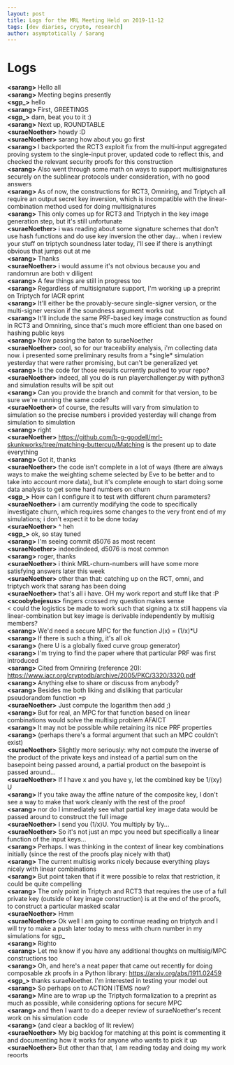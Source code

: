 ```yaml
---
layout: post
title: Logs for the MRL Meeting Held on 2019-11-12
tags: [dev diaries, crypto, research]
author: asymptotically / Sarang
---
```


# Logs

**\<sarang\>** Hello all  
**\<sarang\>** Meeting begins presently  
**\<sgp\_\>** hello  
**\<sarang\>** First, GREETINGS  
**\<sgp\_\>** darn, beat you to it :)  
**\<sarang\>** Next up, ROUNDTABLE  
**\<suraeNoether\>** howdy :D  
**\<suraeNoether\>** sarang how about you go first  
**\<sarang\>** I backported the RCT3 exploit fix from the multi-input aggregated proving system to the single-input prover, updated code to reflect this, and checked the relevant security proofs for this construction  
**\<sarang\>** Also went through some math on ways to support multisignatures securely on the sublinear protocols under consideration, with no good answers  
**\<sarang\>** As of now, the constructions for RCT3, Omniring, and Triptych all require an output secret key inversion, which is incompatible with the linear-combination method used for doing multisignatures  
**\<sarang\>** This only comes up for RCT3 and Triptych in the key image generation step, but it's still unfortunate  
**\<suraeNoether\>** i was reading about some signature schemes that don't use hash functions and do use key inversion the other day... when i review your stuff on triptych soundness later today, i'll see if there is anythingt obvious that jumps out at me  
**\<sarang\>** Thanks  
**\<suraeNoether\>** i would assume it's not obvious because you and randomrun are both v diligent  
**\<sarang\>** A few things are still in progress too  
**\<sarang\>** Regardless of multisignature support, I'm working up a preprint on Triptych for IACR eprint  
**\<sarang\>** It'll either be the provably-secure single-signer version, or the multi-signer version if the soundness argument works out  
**\<sarang\>** It'll include the same PRF-based key image construction as found in RCT3 and Omniring, since that's much more efficient than one based on hashing public keys  
**\<sarang\>** Now passing the baton to suraeNoether   
**\<suraeNoether\>** cool, so for our traceability analysis, i'm collecting data now. i presented some preliminary results from a \*single\* simulation yesterday that were rather promising, but can't be generalized yet  
**\<sarang\>** Is the code for those results currently pushed to your repo?  
**\<suraeNoether\>** indeed, all you do is run playerchallenger.py with python3 and simulation results will be spit out  
**\<sarang\>** Can you provide the branch and commit for that version, to be sure we're running the same code?  
**\<suraeNoether\>** of course, the results will vary from simulation to simulation so the precise numbers i provided yesterday will change from simulation to simulation  
**\<sarang\>** right  
**\<suraeNoether\>** https://github.com/b-g-goodell/mrl-skunkworks/tree/matching-buttercup/Matching is the present up to date everything  
**\<sarang\>** Got it, thanks  
**\<suraeNoether\>** the code isn't complete in a lot of ways (there are always ways to make the weighting scheme selected by Eve to be better and to take into account more data), but it's complete enough to start doing some data analysis to get some hard numbers on churn  
**\<sgp\_\>** How can I configure it to test with different churn parameters?  
**\<suraeNoether\>** i am currently modifying the code to specifically investigate churn, which requires some changes to the very front end of my simulations; i don't expect it to be done today  
**\<suraeNoether\>** ^ heh  
**\<sgp\_\>** ok, so stay tuned  
**\<sarang\>** I'm seeing commit d5076 as most recent  
**\<suraeNoether\>** indeedindeed, d5076 is most common  
**\<sarang\>** roger, thanks  
**\<suraeNoether\>** i think MRL-churn-numbers will have some more satisfying answers later this week  
**\<suraeNoether\>** other than that: catching up on the RCT, omni, and triptych work that sarang has been doing  
**\<suraeNoether\>** that's all i have. OH my work report and stuff like that :P  
**\<scoobybejesus\>** fingers crossed my question makes sense  
\< could the logistics be made to work such that signing a tx still happens via linear-combination but key image is derivable independently by multisig members?  
**\<sarang\>** We'd need a secure MPC for the function J(x) = (1/x)\*U  
**\<sarang\>** If there is such a thing, it's all ok  
**\<sarang\>** (here U is a globally fixed curve group generator)  
**\<sarang\>** I'm trying to find the paper where that particular PRF was first introduced  
**\<sarang\>** Cited from Omniring (reference 20): https://www.iacr.org/cryptodb/archive/2005/PKC/3320/3320.pdf  
**\<sarang\>** Anything else to share or discuss from anybody?  
**\<sarang\>** Besides me both liking and disliking that particular pseudorandom function =p  
**\<suraeNoether\>** Just compute the logarithm then add ;)  
**\<sarang\>** But for real, an MPC for that function based on linear combinations would solve the multisig problem AFAICT  
**\<sarang\>** It may not be possible while retaining its nice PRF properties  
**\<sarang\>** (perhaps there's a formal argument that such an MPC couldn't exist)  
**\<suraeNoether\>** Slightly more seriously: why not compute the inverse of the product of the private keys and instead of a partial sum on the basepoint being passed around, a partial product on the basepoint is passed around...  
**\<suraeNoether\>** If I have x and you have y, let the combined key be 1/(xy) U  
**\<sarang\>** If you take away the affine nature of the composite key, I don't see a way to make that work cleanly with the rest of the proof  
**\<sarang\>** nor do I immediately see what partial key image data would be passed around to construct the full image  
**\<suraeNoether\>** I send you (1/x)U. You multiply by 1/y...  
**\<suraeNoether\>** So it's not just an mpc you need but specifically a linear function of the input keys...  
**\<sarang\>** Perhaps. I was thinking in the context of linear key combinations initially (since the rest of the proofs play nicely with that)  
**\<sarang\>** The current multisig works nicely because everything plays nicely with linear combinations  
**\<sarang\>** But point taken that if it were possible to relax that restriction, it could be quite compelling  
**\<sarang\>** The only point in Triptych and RCT3 that requires the use of a full private key (outside of key image construction) is at the end of the proofs, to construct a particular masked scalar  
**\<suraeNoether\>** Hmm  
**\<suraeNoether\>** Ok well I am going to continue reading on triptych and I will try to make a push later today to mess with churn number in my simulations for sgp\_  
**\<sarang\>** Righto  
**\<sarang\>** Let me know if you have any additional thoughts on multisig/MPC constructions too  
**\<sarang\>** Oh, and here's a neat paper that came out recently for doing composable zk proofs in a Python library: https://arxiv.org/abs/1911.02459  
**\<sgp\_\>** thanks suraeNoether. I'm interested in testing your model out  
**\<sarang\>** So perhaps on to ACTION ITEMS now?  
**\<sarang\>** Mine are to wrap up the Triptych formalization to a preprint as much as possible, while considering options for secure MPC  
**\<sarang\>** and then I want to do a deeper review of suraeNoether's recent work on his simulation code  
**\<sarang\>** (and clear a backlog of lit review)  
**\<suraeNoether\>** My big backlog for matching at  this point is commenting it and documenting how it works for anyone who wants to pick it up  
**\<suraeNoether\>** But other than that, I am reading today and doing my work reoorts  
